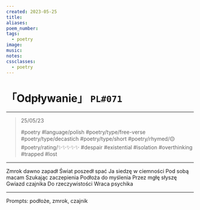 ```yaml
---
created: 2023-05-25
title:
aliases:
poem_number:
tags:
  - poetry
image:
music:
notes:
cssclasses:
  - poetry
---
```

# 「Odpływanie」 `PL#071`

---

> 25/05/23
> 
> #poetry 
> #language/polish 
> #poetry/type/free-verse #poetry/type/decastich #poetry/type/short 
> #poetry/rhymed/🟡 
> #poetry/rating/✨✨✨✨✨ 
> #despair #existential #isolation #overthinking #trapped #lost 

---

Zmrok dawno zapadł
Świat poszedł spać
Ja siedzę w ciemności
Pod sobą macam
Szukając zaczepienia
Podłoża do myślenia
Przez mgłę słyszę
Gwiazd czajnika
Do rzeczywistości
Wraca psychika

---

Prompts: podłoże, zmrok, czajnik